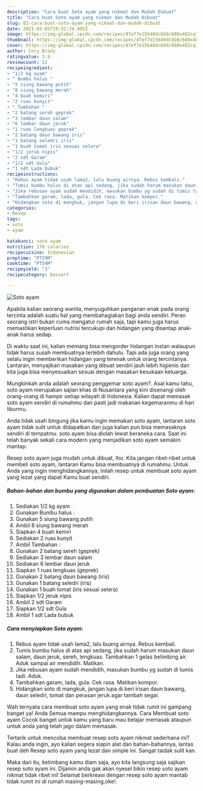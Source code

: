 ```yaml
---
description: "Cara buat Soto ayam yang nikmat dan Mudah Dibuat"
title: "Cara buat Soto ayam yang nikmat dan Mudah Dibuat"
slug: 81-cara-buat-soto-ayam-yang-nikmat-dan-mudah-dibuat
date: 2021-03-05T19:52:24.495Z
image: https://img-global.cpcdn.com/recipes/d7ef7e15648dcbb0/680x482cq70/soto-ayam-foto-resep-utama.jpg
thumbnail: https://img-global.cpcdn.com/recipes/d7ef7e15648dcbb0/680x482cq70/soto-ayam-foto-resep-utama.jpg
cover: https://img-global.cpcdn.com/recipes/d7ef7e15648dcbb0/680x482cq70/soto-ayam-foto-resep-utama.jpg
author: Cory Brady
ratingvalue: 3.9
reviewcount: 12
recipeingredient:
- "1/2 kg ayam"
- " Bumbu halus "
- "5 siung bawang putih"
- "8 siung bawang merah"
- "4 buah kemiri"
- "2 ruas kunyit"
- " Tambahan "
- "2 batang sereh geprek"
- "3 lembar daun salam"
- "6 lembar daun jeruk"
- "1 ruas lengkuas geprek"
- "2 batang daun bawang iris"
- "1 batang seledri iris"
- "1 buah tomat iris sesuai selera"
- "1/2 jeruk nipis"
- "2 sdt Garam"
- "1/2 sdt Gula"
- "1 sdt Lada bubuk"
recipeinstructions:
- "Rebus ayam tidak usah lama2, lalu buang airnya. Rebus kembali."
- "Tumis bumbu halus di atas api sedang, jika sudah harum masukan daun salam, daun jeruk, sereh, lengkuas. Tambahkan 1 gelas belimbing air. Aduk sampai air mendidih. Matikan."
- "Jika rebusan ayam sudah mendidih, masukan bumbu yg sudah di tumis tadi. Aduk."
- "Tambahkan garam, lada, gula. Cek rasa. Matikan kompor."
- "Hidangkan soto di mangkuk, jangan lupa di beri irisan daun bawang, daun seledri, tomat dan perasan jeruk agar tambah segar."
categories:
- Resep
tags:
- soto
- ayam

katakunci: soto ayam 
nutrition: 170 calories
recipecuisine: Indonesian
preptime: "PT29M"
cooktime: "PT59M"
recipeyield: "3"
recipecategory: Dessert

---
```



![Soto ayam](https://img-global.cpcdn.com/recipes/d7ef7e15648dcbb0/680x482cq70/soto-ayam-foto-resep-utama.jpg)

Apabila kalian seorang wanita, menyuguhkan panganan enak pada orang tercinta adalah suatu hal yang membahagiakan bagi anda sendiri. Peran seorang istri bukan cuma mengatur rumah saja, tapi kamu juga harus memastikan keperluan nutrisi tercukupi dan hidangan yang disantap anak-anak harus sedap.

Di waktu  saat ini, kalian memang bisa mengorder hidangan instan walaupun tidak harus susah membuatnya terlebih dahulu. Tapi ada juga orang yang selalu ingin memberikan hidangan yang terenak untuk orang tercintanya. Lantaran, menyajikan masakan yang dibuat sendiri jauh lebih higienis dan kita juga bisa menyesuaikan sesuai dengan masakan kesukaan keluarga. 



Mungkinkah anda adalah seorang penggemar soto ayam?. Asal kamu tahu, soto ayam merupakan sajian khas di Nusantara yang kini disenangi oleh orang-orang di hampir setiap wilayah di Indonesia. Kalian dapat memasak soto ayam sendiri di rumahmu dan pasti jadi makanan kegemaranmu di hari liburmu.

Anda tidak usah bingung jika kamu ingin memakan soto ayam, lantaran soto ayam tidak sulit untuk didapatkan dan juga kalian pun bisa memasaknya sendiri di tempatmu. soto ayam bisa diolah lewat beraneka cara. Saat ini telah banyak sekali cara modern yang menjadikan soto ayam semakin mantap.

Resep soto ayam juga mudah untuk dibuat, lho. Kita jangan ribet-ribet untuk membeli soto ayam, lantaran Kamu bisa membuatnya di rumahmu. Untuk Anda yang ingin menghidangkannya, inilah resep untuk membuat soto ayam yang lezat yang dapat Kamu buat sendiri.

<!--inarticleads1-->

##### Bahan-bahan dan bumbu yang digunakan dalam pembuatan Soto ayam:

1. Sediakan 1/2 kg ayam
1. Gunakan  Bumbu halus :
1. Gunakan 5 siung bawang putih
1. Ambil 8 siung bawang merah
1. Siapkan 4 buah kemiri
1. Sediakan 2 ruas kunyit
1. Ambil  Tambahan :
1. Gunakan 2 batang sereh (geprek)
1. Sediakan 3 lembar daun salam
1. Sediakan 6 lembar daun jeruk
1. Siapkan 1 ruas lengkuas (geprek)
1. Gunakan 2 batang daun bawang (iris)
1. Gunakan 1 batang seledri (iris)
1. Gunakan 1 buah tomat (iris sesuai selera)
1. Siapkan 1/2 jeruk nipis
1. Ambil 2 sdt Garam
1. Siapkan 1/2 sdt Gula
1. Ambil 1 sdt Lada bubuk




<!--inarticleads2-->

##### Cara menyiapkan Soto ayam:

1. Rebus ayam tidak usah lama2, lalu buang airnya. Rebus kembali.
1. Tumis bumbu halus di atas api sedang, jika sudah harum masukan daun salam, daun jeruk, sereh, lengkuas. Tambahkan 1 gelas belimbing air. Aduk sampai air mendidih. Matikan.
1. Jika rebusan ayam sudah mendidih, masukan bumbu yg sudah di tumis tadi. Aduk.
1. Tambahkan garam, lada, gula. Cek rasa. Matikan kompor.
1. Hidangkan soto di mangkuk, jangan lupa di beri irisan daun bawang, daun seledri, tomat dan perasan jeruk agar tambah segar.




Wah ternyata cara membuat soto ayam yang enak tidak rumit ini gampang banget ya! Anda Semua mampu menghidangkannya. Cara Membuat soto ayam Cocok banget untuk kamu yang baru mau belajar memasak ataupun untuk anda yang telah jago dalam memasak.

Tertarik untuk mencoba membuat resep soto ayam nikmat sederhana ini? Kalau anda ingin, ayo kalian segera siapin alat dan bahan-bahannya, lantas buat deh Resep soto ayam yang lezat dan simple ini. Sangat taidak sulit kan. 

Maka dari itu, ketimbang kamu diam saja, ayo kita langsung saja sajikan resep soto ayam ini. Dijamin anda gak akan nyesel bikin resep soto ayam nikmat tidak ribet ini! Selamat berkreasi dengan resep soto ayam mantab tidak rumit ini di rumah masing-masing,oke!.

